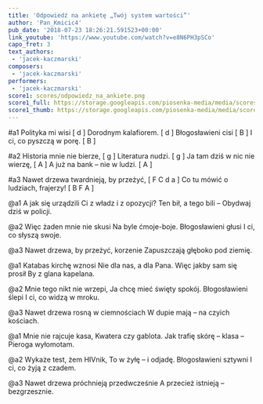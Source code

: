 ```yaml
---
title: 'Odpowiedź na ankietę „Twój system wartości”'
author: 'Pan_Kmicic4'
pub_date: '2018-07-23 18:26:21.591523+00:00'
link_youtube: 'https://www.youtube.com/watch?v=e8N6PH3pSCo'
capo_fret: 3
text_authors:
 - 'jacek-kaczmarski'
composers:
 - 'jacek-kaczmarski'
performers:
 - 'jacek-kaczmarski'
score1: scores/odpowiedz_na_ankiete.png
score1_full: https://storage.googleapis.com/piosenka-media/media/scores/odpowiedz_na_ankiete.png
score1_thumb: https://storage.googleapis.com/piosenka-media/media/scores/odpowiedz_na_ankiete.png.180x0_q85_upscale.png
---
```


#a1
Polityka mi wisi [ d ]
Dorodnym kalafiorem. [ d ]
Błogosławieni cisi [ B ]
I ci, co pyszczą w porę. [ B ]

#a2
Historia mnie nie bierze, [ g ]
Literatura nudzi. [ g ]
Ja tam dziś w nic nie wierzę, [ A ]
A już na bank – nie w ludzi. [ A ]

#a3
Nawet drzewa twardnieją, by przeżyć, [ F C d a ]
Co tu mówić o ludziach, frajerzy! [ B F A ]

@a1
A jak się urządzili
Ci z władz i z opozycji?
Ten bił, a tego bili –
Obydwaj dziś w policji.

@a2
Więc żaden mnie nie skusi
Na byle ćmoje-boje.
Błogosławieni głusi
I ci, co słyszą swoje.

@a3
Nawet drzewa, by przeżyć, korzenie
Zapuszczają głęboko pod ziemię.

@a1
Katabas kirchę wznosi
Nie dla nas, a dla Pana.
Więc jakby sam się prosił
By z glana kapelana.

@a2
Mnie tego nikt nie wrzepi,
Ja chcę mieć święty spokój.
Błogosławieni ślepi
I ci, co widzą w mroku.

@a3
Nawet drzewa rosną w ciemnościach
W dupie mają – na czyich kościach.

@a1
Mnie nie rajcuje kasa,
Kwatera czy gablota.
Jak trafię skórę – klasa –
Pieroga wyłomotam.

@a2
Wykaże test, żem HIVnik,
To w żyłę – i odjadę.
Błogosławieni sztywni
I ci, co żyją z czadem.

@a3
Nawet drzewa próchnieją przedwcześnie
A przecież istnieją – bezgrzesznie.